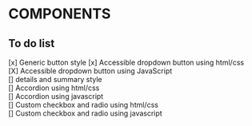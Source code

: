 <h1>COMPONENTS</h1>

<h2>To do list</h2>
[x] Generic button style
[x] Accessible dropdown button using html/css <br>
[X] Accessible dropdown button using JavaScript <br>
[] details and summary style <br>
[] Accordion using html/css <br>
[] Accordion using javascript <br>
[] Custom checkbox and radio using html/css <br>
[] Custom checkbox and radio using javascript <br>